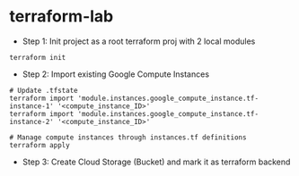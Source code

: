 # terraform-lab

- Step 1: Init project as a root terraform proj with 2 local modules
```shell
terraform init
```


- Step 2: Import existing Google Compute Instances

```shell
# Update .tfstate
terraform import 'module.instances.google_compute_instance.tf-instance-1' '<compute_instance_ID>'
terraform import 'module.instances.google_compute_instance.tf-instance-2' '<compute_instance_ID>'

# Manage compute instances through instances.tf definitions
terraform apply
```

- Step 3: Create Cloud Storage (Bucket) and mark it as terraform backend